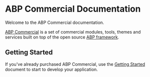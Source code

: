 # ABP Commercial Documentation

Welcome to the ABP Commercial documentation.

[ABP Commercial](https://commercial.abp.io/) is a set of commercial modules, tools, themes and services built on top of the open source [ABP framework](https://abp.io/).

## Getting Started

If you've already purchased ABP Commercial, use the [Getting Started](Getting-Started.md) document to start to develop your application.